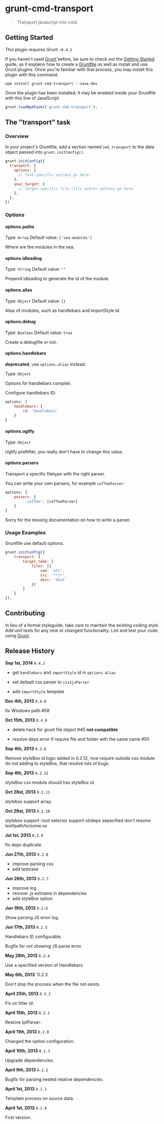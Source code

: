 # grunt-cmd-transport

> Transport javascript into cmd.

## Getting Started

This plugin requires Grunt `~0.4.1`

If you haven't used [Grunt](http://gruntjs.com/) before, be sure to check out the [Getting Started](http://gruntjs.com/getting-started) guide, as it explains how to create a [Gruntfile](http://gruntjs.com/sample-gruntfile) as well as install and use Grunt plugins. Once you're familiar with that process, you may install this plugin with this command:

```shell
npm install grunt-cmd-transport --save-dev
```

Once the plugin has been installed, it may be enabled inside your Gruntfile with this line of JavaScript:

```js
grunt.loadNpmTasks('grunt-cmd-transport');
```

## The "transport" task

### Overview

In your project's Gruntfile, add a section named `cmd_transport` to the data object passed into `grunt.initConfig()`.

```js
grunt.initConfig({
  transport: {
    options: {
      // Task-specific options go here.
    },
    your_target: {
      // Target-specific file lists and/or options go here.
    },
  },
})
```

### Options

#### options.paths

Type: `Array`
Default value: `['sea-modules']`

Where are the modules in the sea.

#### options.idleading

Type: `String`
Default value: `""`

Prepend idleading to generate the id of the module.

#### options.alias

Type: `Object`
Default value: `{}`

Alias of modules, such as handlebars and importStyle id.

#### options.debug

Type: `Boolean`
Default value: `true`

Create a debugfile or not.

#### options.handlebars

**deprecated**, use `options.alias` instead.

Type: `Object`

Options for handlebars compiler.

Configure handlebars ID:

```js
options: {
    handlebars: {
        id: 'handlebars'
    }
}
```

#### options.uglify

Type: `Object`

Uglify prettifier, you really don't have to change this value.


#### options.parsers

Transport a specific filetype with the right parser.

You can write your own parsers, for example `coffeeParser`:

```js
options: {
    parsers: {
        '.coffee': [coffeeParser]
    }
}
```

Sorry for the missing documentation on how to write a parser.

### Usage Examples

Gruntfile use default options.


```js
grunt.initConfig({
    transport: {
        target_name: {
            files: [{
                cwd: 'src',
                src: '**/*',
                dest: 'dist'
            }]
        }
    }
});
```

## Contributing

In lieu of a formal styleguide, take care to maintain the existing coding style. Add unit tests for any new or changed functionality. Lint and test your code using [Grunt](http://gruntjs.com/).

## Release History

**Sep 1st, 2014** `0.4.2`

- get `handlebars` and `importStyle` id in `options.alias`

- set default css parser to `css2jsParser`

- add `importStyle` template

**Dec 4th, 2013** `0.4.0`

fix Windows path #58

**Oct 15th, 2013** `0.4.0`

- delete hack for grunt file object #45 **not compatible**

- resolve deps error if require file and folder with the same name #50

**Sep 4th, 2013** `0.3.0`

Remove styleBox id logic added in 0.2.12, now require outside css module do not adding to styleBox,
that resolve lots of bugs.

**Sep 4th, 2013** `0.2.12`

styleBox css module should has styleBox id.

**Oct 28st, 2013** `0.2.11`

stylebox support array.

**Oct 28st, 2013** `0.2.10`

stylebox support :root selector
support id/deps sepecified
don't resolve text!path/to/some.xx

**Jul 1st, 2013** `0.2.9`

fix deps duplicate

**Jun 27th, 2013** `0.2.8`

- improve parsing css
- add testcase

**Jun 26th, 2013** `0.2.7`

- improve log
- remove .js extname in dependencies
- add styleBox option

**Jun 19th, 2013** `0.2.6`

Show parsing JS error log.

**Jun 17th, 2013** `0.2.5`

Handlebars ID configurable.

Bugfix for not showing JS parse error.

**May 28th, 2013** `0.2.4`

Use a specified version of Handlebars.

**May 6th, 2013** `0.2.3

Don't stop the process when the file not exists.

**April 25th, 2013** `0.2.2`

Fix on filter id.

**April 15th, 2013** `0.2.1`

Restore tplParser.

**April 11th, 2013** `0.2.0`

Changed the option configuration.

**April 10th, 2013** `0.1.3`

Upgrade dependencies.

**April 9th, 2013** `0.1.2`

Bugfix for parsing nested relative dependencies.

**April 1st, 2013** `0.1.1`

Template process on source data.

**April 1st, 2013** `0.1.0`

First version.
